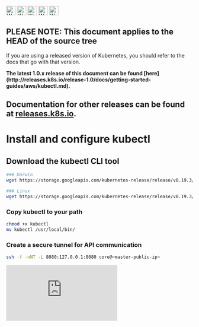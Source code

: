 <!-- BEGIN MUNGE: UNVERSIONED_WARNING -->

<!-- BEGIN STRIP_FOR_RELEASE -->

<img src="http://kubernetes.io/img/warning.png" alt="WARNING"
     width="25" height="25">
<img src="http://kubernetes.io/img/warning.png" alt="WARNING"
     width="25" height="25">
<img src="http://kubernetes.io/img/warning.png" alt="WARNING"
     width="25" height="25">
<img src="http://kubernetes.io/img/warning.png" alt="WARNING"
     width="25" height="25">
<img src="http://kubernetes.io/img/warning.png" alt="WARNING"
     width="25" height="25">

<h2>PLEASE NOTE: This document applies to the HEAD of the source tree</h2>

If you are using a released version of Kubernetes, you should
refer to the docs that go with that version.

<strong>
The latest 1.0.x release of this document can be found
[here](http://releases.k8s.io/release-1.0/docs/getting-started-guides/aws/kubectl.md).

Documentation for other releases can be found at
[releases.k8s.io](http://releases.k8s.io).
</strong>
--

<!-- END STRIP_FOR_RELEASE -->

<!-- END MUNGE: UNVERSIONED_WARNING -->
# Install and configure kubectl

## Download the kubectl CLI tool
```bash
### Darwin
wget https://storage.googleapis.com/kubernetes-release/release/v0.19.3/bin/darwin/amd64/kubectl

### Linux
wget https://storage.googleapis.com/kubernetes-release/release/v0.19.3/bin/linux/amd64/kubectl
```

### Copy kubectl to your path
```bash
chmod +x kubectl
mv kubectl /usr/local/bin/
```

### Create a secure tunnel for API communication
```bash
ssh -f -nNT -L 8080:127.0.0.1:8080 core@<master-public-ip>
```


<!-- BEGIN MUNGE: GENERATED_ANALYTICS -->
[![Analytics](https://kubernetes-site.appspot.com/UA-36037335-10/GitHub/docs/getting-started-guides/aws/kubectl.md?pixel)]()
<!-- END MUNGE: GENERATED_ANALYTICS -->
